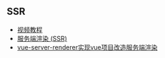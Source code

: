 ## SSR

- [视频教程](https://www.bilibili.com/video/BV1TB4y1T7Vx/?p=3&vd_source=65105152fda76ce4f74f171879bbdcac)
- [服务端渲染 (SSR)](https://cn.vuejs.org/guide/scaling-up/ssr.html)
- [vue-server-renderer实现vue项目改造服务端渲染](https://segmentfault.com/a/1190000038428675)
